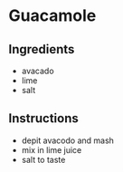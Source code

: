 # Guacamole

## Ingredients 

* avacado
* lime 
* salt 

## Instructions 

* depit avacodo and mash 
* mix in lime juice 
* salt to taste 
